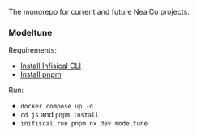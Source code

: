 The monorepo for current and future NealCo projects.

### Modeltune

Requirements:

- [Install Infisical CLI](https://infisical.com/docs/documentation/getting-started/cli)
- [Install pnpm](https://pnpm.io/installation)

Run:

- `docker compose up -d`
- `cd js` and `pnpm install`
- `inifiscal run pnpm nx dev modeltune`
